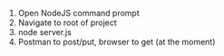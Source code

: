 1. Open NodeJS command prompt
2. Navigate to root of project
3. node server.js
4. Postman to post/put, browser to get (at the moment)